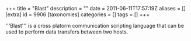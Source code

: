 +++
title = "Blast"
description = ""
date = 2011-06-11T17:57:19Z
aliases = []
[extra]
id = 9906
[taxonomies]
categories = []
tags = []
+++



'''Blast''' is a cross platorm communication scripting language that can be used to perform data transfers between two hosts.
